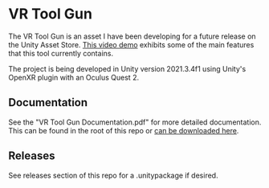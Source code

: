 # VR Tool Gun
The VR Tool Gun is an asset I have been developing for a future release on the Unity Asset Store. [This video demo]("https://www.youtube.com/watch?v=lJJmom81ZHA&ab_channel=JLO_VR") exhibits some of the main features that this tool currently contains.

The project is being developed in Unity version 2021.3.4f1 using Unity's OpenXR plugin with an Oculus Quest 2.

## Documentation
See the "VR Tool Gun Documentation.pdf" for more detailed documentation. This can be found in the root of this repo or [can be downloaded here]("https://drive.google.com/file/d/1M0-c2dMoGRFcwVIvmO4LV0Zrkhqb9pJk/view?usp=sharing").

## Releases
See releases section of this repo for a .unitypackage if desired.